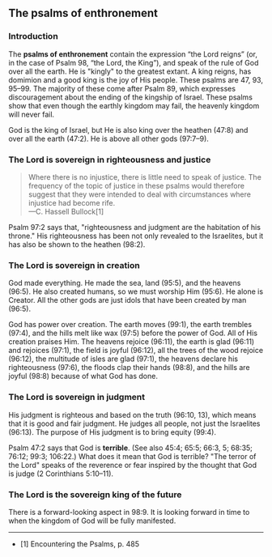 ## The psalms of enthronement

### Introduction

The **psalms of enthronement** contain the expression “the Lord reigns” (or, in the case of Psalm 98, “the Lord, the King”), and speak of the rule of God over all the earth. He is "kingly" to the greatest extant. A king reigns, has domimion and a good king is the joy of His people. These psalms are 47, 93, 95–99. The majority of these come after Psalm 89, which expresses discouragement about the ending of the kingship of Israel. These psalms show that even though the earthly kingdom may fail, the heavenly kingdom will never fail.

God is the king of Israel, but He is also king over the heathen (47:8) and over all the earth (47:2). He is above all other gods (97:7–9).

### The Lord is sovereign in righteousness and justice

> Where there is no injustice, there is little need to speak of justice. The frequency of the topic of justice in these psalms would therefore suggest that they were intended to deal with circumstances where injustice had become rife.  
> —C. Hassell Bullock[1]

Psalm 97:2 says that, "righteousness and judgment are the habitation of his throne." His righteousness has been not only revealed to the Israelites, but it has also be shown to the heathen (98:2).

### The Lord is sovereign in creation

God made everything. He made the sea, land (95:5), and the heavens (96:5). He also created humans, so we must worship Him (95:6). He alone is Creator. All the other gods are just idols that have been created by man (96:5).

God has power over creation. The earth moves (99:1), the earth trembles (97:4), and the hills melt like wax (97:5) before the power of God. All of His creation praises Him. The heavens rejoice (96:11), the earth is glad (96:11) and rejoices (97:1), the field is joyful (96:12), all the trees of the wood rejoice (96:12), the multitude of isles are glad (97:1), the heavens declare his righteousness (97:6), the floods clap their hands (98:8), and the hills are joyful (98:8) because of what God has done.

### The Lord is sovereign in judgment

His judgment is righteous and based on the truth (96:10, 13), which means that it is good and fair judgment. He judges all people, not just the Israelites (96:13). The purpose of His judgment is to bring equity (99:4).

Psalm 47:2 says that God is **terrible**. (See also 45:4; 65:5; 66:3, 5; 68:35; 76:12; 99:3; 106:22.) What does it mean that God is terrible? "The terror of the Lord" speaks of the reverence or fear inspired by the thought that God is judge (2 Corinthians 5:10–11).

### The Lord is the sovereign king of the future

There is a forward-looking aspect in 98:9. It is looking forward in time to when the kingdom of God will be fully manifested.

<!--Encountering the Psalms p. 494 also says that 97:2–7 can be seen as futuristic, but I don't see it, yet-->

----------------------------------------------------------------------

* [1] Encountering the Psalms, p. 485

